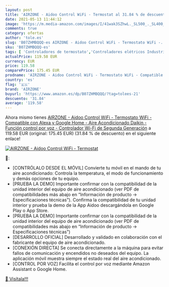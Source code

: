 ```yaml
---
layout: post
title: 'AIRZONE - Aidoo Control WiFi - Termostat al 31.84 % de descuento'
date: 2021-05-13 11:44:12
image: 'https://m.media-amazon.com/images/I/41wak3SZhwL._SL500_._SL400_.jpg'
comments: true
category: ofertas
author: 'tole.es'
slug: 'B07ZHMBQQQ-es AIRZONE - Aidoo Control WiFi - Termostato WiFi -...'
sku: 'B07ZHMBQQQ-es'
tags: [ 'Controladores de termostato','Controladores elétricos Industriales','Controles e indicadores eléctricos industriales','Eléctrica industrial','Industria, empresas y ciencia','airzone','alexa','google','home', ]
actualPrice: 119.58 EUR
currency: EUR
price: 119.58
comparePrice: 175.45 EUR
prodname: 'AIRZONE - Aidoo Control WiFi - Termostato WiFi - Compatible con Alexa y Google Home - Aire Acondicionado Daikin - Función control por voz - Controlador Wi-Fi de Segunda Generación'
country: 'es'
flag: '🇪🇸'
brand: 'AIRZONE'
buyurl: 'https://www.amazon.es/dp/B07ZHMBQQQ/?tag=tolees-21'
descuento: '31.84'
average: '119.58'
---
```


Ahora mismo tienes [AIRZONE - Aidoo Control WiFi - Termostato WiFi - Compatible con Alexa y Google Home - Aire Acondicionado Daikin - Función control por voz - Controlador Wi-Fi de Segunda Generación](https://www.amazon.es/dp/B07ZHMBQQQ/?tag=tolees-21) a 119.58 EUR (original: 175.45 EUR) (31.84 %  de descuento) en el siguiente enlace!

[![AIRZONE - Aidoo Control WiFi - Termostat](https://m.media-amazon.com/images/I/41wak3SZhwL._SL500_._SL400_.jpg)](https://www.amazon.es/dp/B07ZHMBQQQ/?tag=tolees-21)

🔎:

- [CONTRÓLALO DESDE EL MÓVIL] Convierte tu móvil en el mando de tu aire acondicionado: Controla la temperatura, el modo de funcionamiento y demás opciones de tu equipo.
- [PRUEBA LA DEMO] Importante confirmar con la compatibilidad de la unidad interior del equipo de aire acondicionado (ver PDF de compatibilidades más abajo en “Información de producto -> Especificaciones técnicas”). Confirma la compatibilidad de tu unidad interior y prueba la demo de la App Aidoo descargándola en Google Play o App Store.
- [PRUEBA LA DEMO] Importante confirmar con la compatibilidad de la unidad interior del equipo de aire acondicionado (ver PDF de compatibilidades más abajo en “Información de producto -> Especificaciones técnicas”)
- [DESARROLLO OFICIAL] Desarrollado y validado en colaboración con el fabricante del equipo de aire acondicionado.
- [CONEXIÓN DIRECTA] Se conecta directamente a la máquina para evitar fallos de comunicación y encendidos no deseados del equipo. La aplicación móvil muestra siempre el estado real del aire acondicionado.
- [CONTROL POR VOZ] Facilita el control por voz mediante Amazon Assistant o Google Home.

[🛒 Visítala!!!](https://www.amazon.es/dp/B07ZHMBQQQ/?tag=tolees-21)
